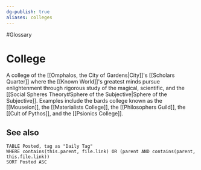 ```yaml
---
dg-publish: true
aliases: colleges
---
```

#Glossary 
# College

A college of the [[Omphalos, the City of Gardens|City]]'s [[Scholars Quarter]] where the [[Known World]]'s greatest minds pursue enlightenment through rigorous study of the magical, scientific, and the [[Social Spheres Theory#Sphere of the Subjective|Sphere of the Subjective]]. Examples include the bards college known as the [[Mouseion]], the [[Materialists College]], the [[Philosophers Guild]], the [[Cult of Pythos]], and the [[Psionics College]].

## See also

```dataview
TABLE Posted, tag as "Daily Tag"
WHERE contains(this.parent, file.link) OR (parent AND contains(parent, this.file.link))
SORT Posted ASC
```